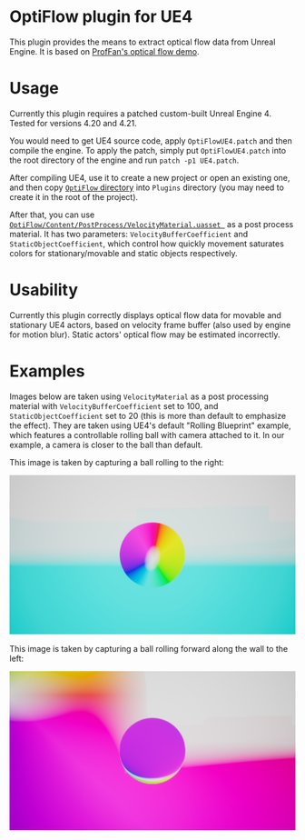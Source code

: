 # OptiFlow plugin for UE4
This plugin provides the means to extract optical flow data from Unreal Engine. It is based on [ProfFan's optical flow demo](https://github.com/ProfFan/UnrealOpticalFlowDemo).

# Usage
Currently this plugin requires a patched custom-built Unreal Engine 4. Tested for versions 4.20 and 4.21.

You would need to get UE4 source code, apply `OptiFlowUE4.patch` and then compile the engine. To apply the patch, simply put `OptiFlowUE4.patch` into the root directory of the engine and run `patch -p1 UE4.patch`.

After compiling UE4, use it to create a new project or open an existing one, and then copy [`OptiFlow` directory](https://github.com/BrainsGarden/OptiFlow/tree/master/OptiFlow) into `Plugins` directory (you may need to create it in the root of the project).

After that, you can use [`OptiFlow/Content/PostProcess/VelocityMaterial.uasset
`](https://github.com/BrainsGarden/OptiFlow/blob/master/OptiFlow/Content/PostProcess/VelocityMaterial.uasset) as a post process material. It has two parameters: `VelocityBufferCoefficient` and `StaticObjectCoefficient`, which control how quickly movement saturates colors for stationary/movable and static objects respectively.

# Usability
Currently this plugin correctly displays optical flow data for movable and stationary UE4 actors, based on velocity frame buffer (also used by engine for motion blur). Static actors' optical flow may be estimated incorrectly.

# Examples

Images below are taken using `VelocityMaterial` as a post processing material with `VelocityBufferCoefficient` set to 100, and `StaticObjectCoefficient` set to 20 (this is more than default to emphasize the effect). They are taken using UE4's default "Rolling Blueprint" example, which features a controllable rolling ball with camera attached to it. In our example, a camera is closer to the ball than default.

This image is taken by capturing a ball rolling to the right:

![Ball rolling to the right](images/ball_right.png)

This image is taken by capturing a ball rolling forward along the wall to the left:

![Ball rolling forward along the wall](images/ball_forward_wall.png)
